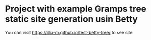 # Project with example Gramps tree static site generation usin Betty

You can visit https://illia-m.github.io/test-betty-tree/ to see site
